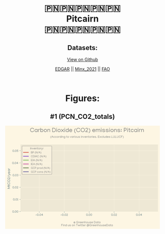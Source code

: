 
<center>
<h1 align="center">
🇵🇳🇵🇳🇵🇳🇵🇳🇵🇳
<br>
Pitcairn
<br>
🇵🇳🇵🇳🇵🇳🇵🇳🇵🇳
</h1>
<h2>Datasets:</h2>
<p><a href="https://github.com/dquintani/GreenhouseData/tree/master/country_data/PCN_Pitcairn/data">View on Github</a>
<br></p><p><a href="data/PCN_EDGAR.csv">EDGAR</a> || <a href="data/PCN_Minx_2021.csv">Minx_2021</a> || <a href="data/PCN_FAO.csv">FAO</a></p><p><br></p>
<h1>Figures:</h1><h2>#1 (PCN_CO2_totals)</h2>
<p><img alt="" src="figures/PCN_CO2_totals.png" /></p>